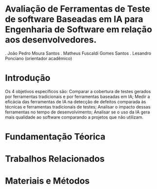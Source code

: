 # Avaliação de Ferramentas de Teste de software Baseadas em IA para Engenharia de Software em relação aos desenvolvedores.

. João Pedro Moura Santos
. Matheus Fuscaldi Gomes Santos
. Lesandro Ponciano (orientador acadêmico)

# Introdução



Os 4 objetivos específicos são: Comparar a cobertura de testes gerados por ferramentas tradicionais e por ferramentas baseadas em IA;
Medir a eficácia das ferramentas de IA na detecção de defeitos comparada às técnicas e ferramentas tradicionais de testes;
Analisar o impacto dessas ferramentas no tempo de desenvolvimento;
Analisar se o uso da IA gera mais qualidade ao software comparando a projetos que não utilizam.

# Fundamentação Téorica

# Trabalhos Relacionados

# Materiais e Métodos

